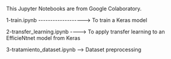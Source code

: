 This Jupyter Notebooks are from Google Colaboratory.

  1-train.ipynb -------------------> To train a Keras model
  
  2-transfer_learning.ipynb ----> To apply transfer learning to an EfficieNtnet model from Keras
  
  3-tratamiento_dataset.ipynb --> Dataset preprocessing
